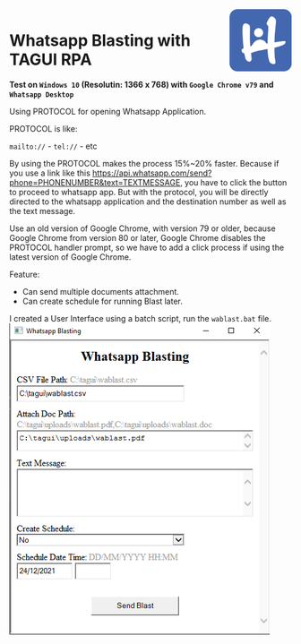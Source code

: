 <img src="https://raw.githubusercontent.com/ardyan69/wa/main/imgs/logo-hotag-A.png" height="111" align="right">

# Whatsapp Blasting with TAGUI RPA

**Test on `Windows 10` (Resolutin: 1366 x 768) with `Google Chrome v79` and `Whatsapp Desktop`**


Using PROTOCOL for opening Whatsapp Application.

PROTOCOL is like:

`mailto://` - `tel://` - etc

By using the PROTOCOL makes the process 15%~20% faster.
Because if you use a link like this https://api.whatsapp.com/send?phone=PHONENUMBER&text=TEXTMESSAGE, you have to click the button to proceed to whatsapp app.
But with the protocol, you will be directly directed to the whatsapp application and the destination number as well as the text message.

Use an old version of Google Chrome, with version 79 or older, because Google Chrome from version 80 or later, Google Chrome disables the PROTOCOL handler prompt, so we have to add a click process if using the latest version of Google Chrome.

Feature:
- Can send multiple documents attachment.
- Can create schedule for running Blast later.


I created a User Interface using a batch script, run the `wablast.bat` file.
![ui_wablast](https://raw.githubusercontent.com/ardyan69/wa/main/imgs/ui_wablast.png)
